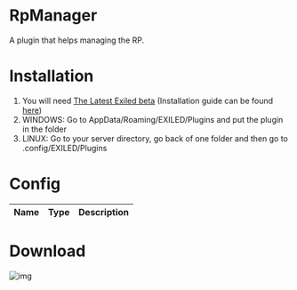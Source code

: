 # RpManager
A plugin that helps managing the RP.

# Installation

1. You will need [The Latest Exiled beta](https://github.com/Exiled-Team/EXILED/releases/tag/3.0.0-alpha.83) (Installation guide can be found [here](https://github.com/Exiled-Team/EXILED))
2. WINDOWS: Go to AppData/Roaming/EXILED/Plugins and put the plugin in the folder 
3. LINUX: Go to your server directory, go back of one folder and then go to .config/EXILED/Plugins

# Config
| Name | Type | Description |
| --- | --- | --- |

# Download
![img](https://img.shields.io/github/downloads/SpaceTm/UltimateCassie/total?style=for-the-badge)
